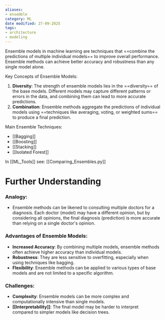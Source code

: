 ```yaml
---
aliases:
- ensemble
category: ML
date modified: 27-09-2025
tags:
- architecture
- modeling
---
```

Ensemble models in machine learning are techniques that ==combine the predictions of multiple individual models== to improve overall performance. Ensemble methods can achieve better accuracy and robustness than any single model alone. 

Key Concepts of Ensemble Models:
1. **Diversity**: The strength of ensemble models lies in the ==diversity== of the base models. Different models may capture different patterns or errors in the data, and combining them can lead to more accurate predictions.
2. **Combination**: Ensemble methods aggregate the predictions of individual models using ==techniques like averaging, voting, or weighted sums== to produce a final prediction.

Main Ensemble Techniques:
- [[Bagging]]
- [[Boosting]]
- [[Stacking]]
- [[Isolated Forest]]

In [[ML_Tools]] see: [[Comparing_Ensembles.py]]
# Further Understanding
### Analogy:
- Ensemble methods can be likened to consulting multiple doctors for a diagnosis. Each doctor (model) may have a different opinion, but by considering all opinions, the final diagnosis (prediction) is more accurate than relying on a single doctor's opinion.

### Advantages of Ensemble Models:
- **Increased Accuracy**: By combining multiple models, ensemble methods often achieve higher accuracy than individual models.
- **Robustness**: They are less sensitive to overfitting, especially when using techniques like bagging.
- **Flexibility**: Ensemble methods can be applied to various types of base models and are not limited to a specific algorithm.

### Challenges:
- **Complexity**: Ensemble models can be more complex and computationally intensive than single models.
- **[[Interpretability]]**: The final model may be harder to interpret compared to simpler models like decision trees.